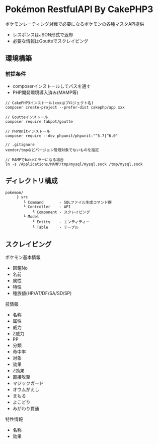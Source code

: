 
# Pokémon RestfulAPI By CakePHP3

ポケモンレーティング対戦で必要になるポケモンの各種マスタAPI提供
- レスポンスはJSON形式で返却
- 必要な情報はGoutteでスクレイピング

## 環境構築

### 前提条件
- composerインストールしてパスを通す
- PHP開発環境導入済み(MAMP等)

```
// CakePHP3インストール(xxxはプロジェクト名)
composer create-project --prefer-dist cakephp/app xxx

// Goutteインストール
composer require fabpot/goutte

// PHPUnitインストール
composer require --dev phpunit/phpunit:"^5.7|^6.0"

// .gitignore
vendor/tmpなどバージョン管理対象でないものを指定

// MAMPでbakeエラーになる場合
ln -s /Applications/MAMP/tmp/mysql/mysql.sock /tmp/mysql.sock
```

## ディレクトリ構成

```
pokemon/
     ├ src
        └ Command       - SQLファイル生成コマンド群
        └ Controller    - API
            └ Component - スクレイピング
        └ Model
            └ Entity    - エンティティー
            └ Table     - テーブル
```

## スクレイピング

ポケモン基本情報
- 図鑑No
- 名前
- 属性
- 特性
- 種族値(HP/AT/DF/SA/SD/SP)

技情報
- 名称
- 属性
- 威力
- Z威力
- PP
- 分類
- 命中率
- 対象
- 効果
- Z効果
- 直接攻撃
- マジックガード
- オウムがえし
- まもる
- よこどり
- みがわり貫通

特性情報
- 名称
- 効果
